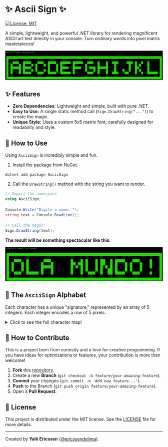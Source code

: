# ✨ Ascii Sign ✨

[![License: MIT](https://img.shields.io/badge/License-MIT-yellow.svg?style=flat-square)](https://opensource.org/licenses/MIT)

A simple, lightweight, and powerful .NET library for rendering magnificent ASCII art text directly in your console. Turn ordinary words into pixel matrix masterpieces!

![Rendering Example](https://raw.githubusercontent.com/ericssendelima/ascii-sign/refs/heads/main/assets/exemplo001.webp)

## ✨ Features

*   **Zero Dependencies:** Lightweight and simple, built with pure .NET.
*   **Easy to Use:** A single static method call (`Sign.DrawString("...")`) to create the magic.
*   **Unique Style:** Uses a custom 5x5 matrix font, carefully designed for readability and style.

## 🎨 How to Use

Using `AsciiSign` is incredibly simple and fun.

1.  Install the package from NuGet.

  ```shell
  dotnet add package AsciiSign
  ```

2.  Call the `DrawString()` method with the string you want to render.

```csharp
// Import the namespace
using AsciiSign;

Console.Write("Digite o nome: ");
string text = Console.ReadLine();

// Call the magic!
Sign.DrawString(text);
```

**The result will be something spectacular like this:**

![Rendering Example](https://raw.githubusercontent.com/ericssendelima/ascii-sign/refs/heads/main/assets/exemplo002.webp)

## 📖 The `AsciiSign` Alphabet

Each character has a unique "signature," represented by an array of 5 integers. Each integer encodes a row of 5 pixels.

<details>
<summary>Click to see the full character map!</summary>

```csharp
// Letters
  { 'A', new[] { 14, 17, 31, 17, 17 } },
  { 'B', new[] { 30, 17, 30, 17, 30 } },
  { 'C', new[] { 14, 17, 16, 17, 14 } },
  { 'D', new[] { 30, 17, 17, 17, 30 } },
  { 'E', new[] { 31, 16, 30, 16, 31 } },
  { 'F', new[] { 31, 16, 30, 16, 16 } },
  { 'G', new[] { 14, 16, 23, 17, 14 } },
  { 'H', new[] { 17, 17, 31, 17, 17 } },
  { 'I', new[] { 14, 4, 4, 4, 14 } },
  { 'J', new[] { 7, 2, 2, 18, 12 } },
  { 'K', new[] { 18, 20, 24, 20, 18 } },
  { 'L', new[] { 16, 16, 16, 16, 31 } },
  { 'M', new[] { 17, 27, 21, 17, 17 } },
  { 'N', new[] { 25, 25, 21, 19, 19 } },
  { 'O', new[] { 14, 17, 17, 17, 14 } },
  { 'P', new[] { 30, 17, 30, 16, 16 } },
  { 'Q', new[] { 14, 17, 17, 18, 15 } },
  { 'R', new[] { 30, 17, 30, 20, 18 } },
  { 'S', new[] { 15, 16, 14, 1, 30 } },
  { 'T', new[] { 31, 4, 4, 4, 4 } },
  { 'U', new[] { 17, 17, 17, 17, 14 } },
  { 'V', new[] { 17, 17, 17, 10, 4 } },
  { 'W', new[] { 17, 21, 21, 21, 10 } },
  { 'X', new[] { 17, 10, 4, 10, 17 } },
  { 'Y', new[] { 17, 10, 4, 4, 4 } },
  { 'Z', new[] { 31, 2, 4, 8, 31 } }

// Numbers
  { '0', new[] { 14, 17, 17, 17, 14 } },
  { '1', new[] { 4, 12, 4, 4, 14 } },
  { '2', new[] { 30, 1, 30, 16, 31 } },
  { '3', new[] { 31, 1, 14, 1, 31 } },
  { '4', new[] { 17, 17, 31, 1, 1 } },
  { '5', new[] { 31, 16, 31, 1, 31 } },
  { '6', new[] { 31, 16, 31, 17, 31 } },
  { '7', new[] { 31, 1, 2, 4, 8 } },
  { '8', new[] { 31, 17, 31, 17, 31 } },
  { '9', new[] { 31, 17, 31, 1, 31 } }

// Symbols
  { ' ', new[] { 0, 0, 0, 0, 0 } },
  { '.', new[] { 0, 0, 0, 0, 4 } },
  { '!', new[] { 4, 4, 4, 0, 4 } },
  { '#', new[] { 10, 31, 10, 31, 10 } },
  { '+', new[] { 4, 4, 31, 4, 4 } },
  { '-', new[] { 0, 0, 31, 0, 0 } },
  { '*', new[] { 21, 14, 31, 14, 21 } },
  { '/', new[] { 1, 2, 4, 8, 16 } },
```
</details>

## 🤝 How to Contribute

This is a project born from curiosity and a love for creative programming. If you have ideas for optimizations or features, your contribution is more than welcome!

1.  **Fork** this [repository](https://github.com/ericssendelima/ascii-sign).
2.  Create a new **Branch** (`git checkout -b feature/your-amazing-feature`).
3.  **Commit** your changes (`git commit -m 'Add new feature...'`).
4.  **Push** to the Branch (`git push origin feature/your-amazing-feature`).
5.  Open a **Pull Request**.

## 📜 License

This project is distributed under the MIT license. See the [LICENSE](./LICENSE) file for more details.

---

Created by **Yalê Ericssen** ([@ericssendelima](https://github.com/ericssendelima)).